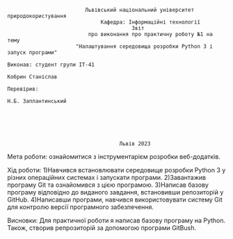                              Львівський національний університет природокористування
                                  Кафедра: Інформаційні технології
                                            Звіт
                              про виконання про практичну роботу №1 на тему
                          "Налаштування середовища розробки Python 3 і запуск програми"
                                                                              Виконав: студент групи ІТ-41
                                                                              Кобрин Станіслав
                                                                              Перевірив:
                                                                              Н.Б. Заплантинський






                                        Львів 2023


Мета роботи: ознайомитися з інструментарієм розробки веб-додатків.

Хід роботи:
1)Навчився встановлювати середовище розробки Python 3 у різних
операційних системах і запускати програми.
2)Завантажив програму Git та ознайомився з цією програмою.
3)Написав базову програму відповідно до виданого завдання, встановивши
репозиторій у GitHub.
4)Написавши програми, навчився використовувати систему Git для
контролю версії програмного забезпечення.

Висновки:
Для практичної роботи я написав базову програму на Python. Також,
створив репрозиторій за допомогою програми GitBush.